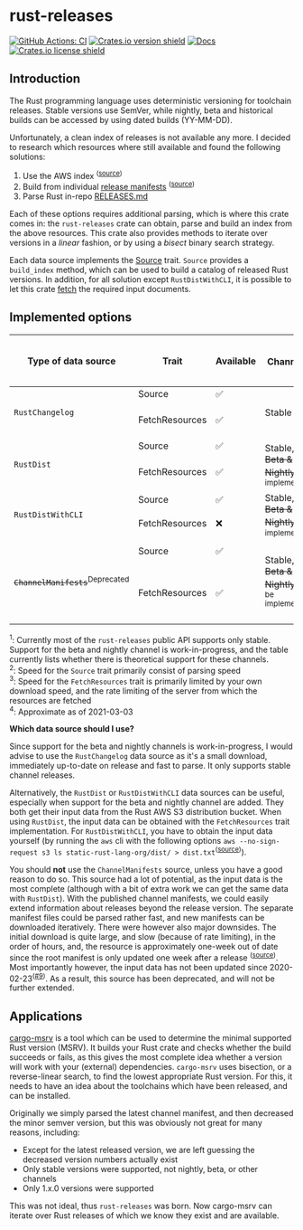 # rust-releases

[![GitHub Actions: CI](https://github.com/foresterre/rust-releases/actions/workflows/ci.yml/badge.svg)](https://github.com/foresterre/rust-releases/actions/workflows/ci.yml)
[![Crates.io version shield](https://img.shields.io/crates/v/rust-releases.svg)](https://crates.io/crates/rust-releases)
[![Docs](https://docs.rs/rust-releases/badge.svg)](https://docs.rs/rust-releases)
[![Crates.io license shield](https://img.shields.io/crates/l/rust-releases.svg)](https://crates.io/crates/rust-releases)

## Introduction

The Rust programming language uses deterministic versioning for toolchain releases. Stable versions use SemVer, 
while nightly, beta and historical builds can be accessed by using dated builds (YY-MM-DD).

Unfortunately, a clean index of releases is not available any more. I decided to research which resources where still available
and found the following solutions:
    
  1) Use the AWS index <sup>(<a href="https://github.com/rust-lang/rust/issues/56971#issuecomment-527199391">source</a>)</sup>
  2) Build from individual [release manifests](https://static.rust-lang.org/manifests.txt) <sup>(<a href="https://github.com/rust-lang/rust/issues/56971#issuecomment-527199391">source</a>)</sup>
  3) Parse Rust in-repo [RELEASES.md](https://raw.githubusercontent.com/rust-lang/rust/master/RELEASES.md)

Each of these options requires additional parsing, which is where this crate comes in: the `rust-releases` crate
can obtain, parse and build an index from the above resources. This crate also provides methods to iterate over versions 
in a _linear_ fashion, or by using a _bisect_ binary search strategy.

Each data source implements the [Source](https://docs.rs/rust-releases/latest/rust_releases/source/trait.Source.html) trait.  `Source` provides a `build_index` method, which can be used to
build a catalog of released Rust versions. In addition, for all solution except `RustDistWithCLI`, it is possible to let this crate
[fetch](https://docs.rs/rust-releases/latest/rust_releases/source/trait.FetchResources.html) the required input documents. 

## Implemented options

<table>
<thead>
     <tr>
          <th>Type of data source</th>
          <th>Trait</th>
          <th>Available</th>
          <th>Channels<sup>1</sup></th>
          <th>Speed<sup>2, 3</sup></th>
          <th>On disk cache size<sup>4</sup></th>
          <th>Notes</th>
     </tr>
</thead>
<tbody>
     <tr>
          <td rowspan="2"><code>RustChangelog</code></td>
          <td>Source</td>
          <td>✅</td>
          <td rowspan="2">Stable</td>
          <td>Fast</td>
          <td>-</td>
          <td rowspan="2"></td>
     </tr>
     <tr>
          <td>FetchResources</td>
          <td>✅</td>
          <td>Instant (<1 second)</td>
          <td>~491 KB</td>
     </tr>
     <tr>
          <td rowspan="2"><code>RustDist</code></td>
          <td>Source</td>
          <td>✅</td>
          <td rowspan="2">Stable, <strike>Beta & Nightly</strike><sup>To be implemented</sup></td>
          <td>Fast</td>
          <td>-</td>
          <td rowspan="2"></td>
     </tr>
     <tr>
          <td>FetchResources</td>
          <td>✅</td>
          <td>Medium fast (~10 seconds)</td>
          <td>~1 MB</td>
     </tr>
     <tr>
          <td rowspan="2"><code>RustDistWithCLI</code></td>
          <td>Source</td>
          <td>✅</td>
          <td rowspan="2">Stable, <strike>Beta & Nightly</strike><sup>To be implemented</sup></td>
          <td>Fast</td>
          <td>-</td>
          <td rowspan="2"></td>
     </tr>
     <tr>
          <td>FetchResources</td>
          <td>❌</td>
          <td>Slow (~1 minute)</td>
          <td>~8 MB</td>
     </tr>
     <tr>
          <td rowspan="2"><code><strike>ChannelManifests</strike></code><sup>Deprecated</sup></td>
          <td>Source</td>
          <td>✅</td>
          <td rowspan="2">Stable, <strike>Beta & Nightly</strike><sup>Won't be implemented</sup></td>
          <td>Medium</td>
          <td>-</td>
          <td rowspan="2">Input data not updated since 2020-02-23<sup>(<a href="https://github.com/foresterre/rust-releases/issues/9">#9</a>)</td>
     </tr>
     <tr>
          <td>FetchResources</td>
          <td>✅</td>
          <td>Extremely slow (~1 hour)</td>
          <td>~418 MB</td>
     </tr>
</tbody>
</table>

<sup>1</sup>: Currently most of the `rust-releases` public API supports only stable. Support for the beta and nightly channel is work-in-progress, and the table currently lists whether there is theoretical support for these channels.<br> 
<sup>2</sup>: Speed for the `Source` trait primarily consist of parsing speed<br> 
<sup>3</sup>: Speed for the `FetchResources` trait is primarily limited by your own download speed, and the rate limiting of the server from which the resources are fetched<br>
<sup>4</sup>: Approximate as of 2021-03-03 <br>

**Which data source should I use?**

Since support for the beta and nightly channels is work-in-progress, I would advise to use the `RustChangelog` data source as it's
a small download, immediately up-to-date on release and fast to parse. It only supports stable channel releases.

Alternatively, the `RustDist` or `RustDistWithCLI` data sources can be useful, especially when support for the beta and nightly channel are added.
They both get their input data from the Rust AWS S3 distribution bucket. When using `RustDist`, the input data can be obtained
with the `FetchResources` trait implementation. For `RustDistWithCLI`, you have to obtain the input data yourself (by running the
`aws` cli with the following options `aws --no-sign-request s3 ls static-rust-lang-org/dist/ > dist.txt`<sup>(<a href="https://github.com/rust-lang/rust/issues/56971#issuecomment-527199391">source</a>)</sup>).

You should **not** use the `ChannelManifests` source, unless you have a good reason to do so. This source had a lot of potential, as the input data is the most complete (although with a bit of extra work we can get the same data with `RustDist`). 
With the published channel manifests, we could easily extend information about releases beyond the release version. The separate manifest files could be parsed rather fast, and
new manifests can be downloaded iteratively.
There were however also major downsides. The initial download is quite large, and slow (because of rate limiting), in the order of hours, and,
the resource is approximately one-week out of date since the root manifest is only updated one week after a release <sup>(<a href="https://github.com/rust-lang/rust/issues/56971#issuecomment-527199391">source</a>)</sup>.
Most importantly however, the input data has not been updated since 2020-02-23<sup>(<a href="https://github.com/foresterre/rust-releases/issues/9">#9</a>)</sup>. As a result, this source has been deprecated, and will not be further extended.

## Applications

[cargo-msrv](https://github.com/foresterre/cargo-msrv) is a tool which can be used to determine the minimal supported Rust version (MSRV).
It builds your Rust crate and checks whether the build succeeds or fails, as this gives the most complete idea whether a version will work
with your (external) dependencies. `cargo-msrv` uses bisection, or a reverse-linear search, to find the lowest appropriate Rust version.
For this, it needs to have an idea about the toolchains which have been released, and can be installed.

Originally we simply parsed the latest channel manifest, and then decreased the minor semver version, but this was obviously not great for many reasons, including:
* Except for the latest released version, we are left guessing the decreased version numbers
  actually exist
* Only stable versions were supported, not nightly, beta, or other channels
* Only 1.x.0 versions were supported

This was not ideal, thus `rust-releases` was born. Now cargo-msrv can iterate over Rust releases of which we know they exist and are available.